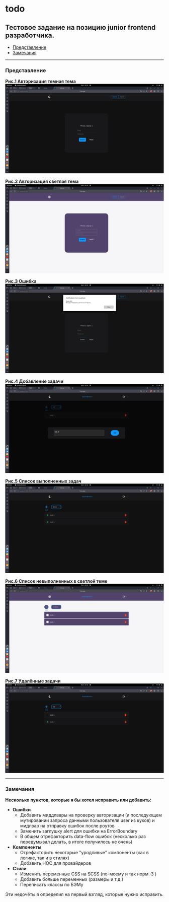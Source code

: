 # todo

## Тестовое задание на позицию junior frontend разработчика.

- [Представление](#представление)
- [Замечания](#замечания)

---

### Представление

**Рис.1 Авторизация темная тема**
![1](./screenshots/1.png)

**Рис.2 Авторизация светлая тема**
![2](./screenshots/2.png)

**Рис.3 Ошибка**
![3](./screenshots/3.png)

**Рис.4 Добавление задачи**
![4](./screenshots/4.png)

**Рис.5 Список выполненных задач**
![5](./screenshots/5.png)

**Рис.6 Список невыполненных в светлой теме**
![6](./screenshots/6.png)

**Рис.7 Удалённые задачи**
![7](./screenshots/7.png)

---

### Замечания

**Несколько пунктов, которые я бы хотел исправить или добавить:**

- **Ошибки**
  - Добавить миддлвары на проверку авторизации (и последующем мутировании запроса данными пользователя user из куков) и мидлвар на отправку ошибок после роутов
  - Заменить заглушку alert для ошибки на ErrorBoundary
  - В общем отрефакторить data-flow ошибок (несколько раз передумывал делать, в итоге получилось не очень)
- **Компоненты**
  - Отрефакторить некоторые "уродливые" компоненты (как в логике, так и в стилях)
  - Добавить HOC для провайдеров
- **Стили**
  - Изменить переменные CSS на SCSS (по-моему и так норм :3 )
  - Добавить больше переменных (размеры и т.д.)
  - Переписать классы по БЭМу

Эти недочёты я определил на первый взгляд, которые нужно исправить.

